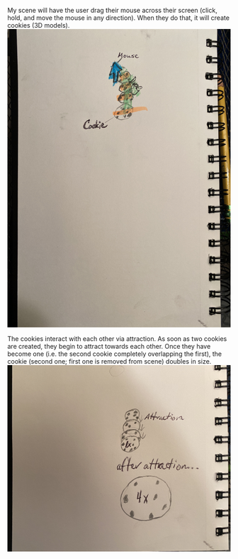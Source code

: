 My scene will have the user drag their mouse across their screen (click, hold, and move the mouse in any direction). When they do that, it will create cookies (3D models).
![Sketch showing how cookies are produced by user mousedragging, and ending once the mouse drag stops. Cookies are highlighted in orange, mouse drag in green, mouse in blue.](./assets/IMG_1385.jpg)

The cookies interact with each other via attraction. As soon as two cookies are created, they begin to attract towards each other. Once they have become one (i.e. the second cookie completely overlapping the first), the cookie (second one; first one is removed from scene) doubles in size.
![Sketch showing how the cookies attract towards one another. The order of cookie attraction is inversely related to their order of creation. After attraction, the scale of the remaining cookie is 4 times bigger than it originally was.](./assets/IMG_1386.jpg)